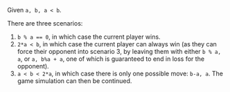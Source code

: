Given `a, b, a < b`.

There are three scenarios:

1. `b % a == 0`, in which case the current player wins.
2. `2*a < b`, in which case the current player can always win (as they can force their opponent into scenario 3, by leaving them with either `b % a, a`, or `a, b%a + a`, one of which is guaranteed to end in loss for the opponent).
3. `a < b < 2*a`, in which case there is only one possible move: `b-a, a`. The game simulation can then be continued.
